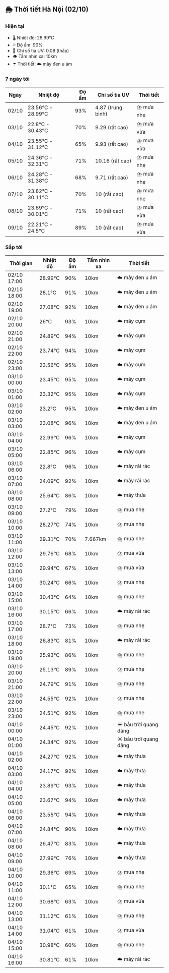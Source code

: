 ## 🌦️ Thời tiết Hà Nội (02/10)

### Hiện tại

- 🌡️ Nhiệt độ: 28.99℃
- 💦 Độ ẩm: 90%
- 🌟 Chỉ số tia UV: 0.08 (thấp)
- 👁️ Tầm nhìn xa: 10km
- ☂️ Thời tiết: ☁️ mây đen u ám

### 7 ngày tới

| Ngày | Nhiệt độ | Độ ẩm | Chỉ số tia UV | Thời tiết |
| --- | --- | --- | --- | --- |
| 02/10 | 23.56℃ - 28.99℃ | 93% | 4.87 (trung bình) | ⛈️ mưa nhẹ |
| 03/10 | 22.8℃ - 30.43℃ | 70% | 9.29 (rất cao) | ⛈️ mưa vừa |
| 04/10 | 23.55℃ - 31.12℃ | 65% | 9.93 (rất cao) | ⛈️ mưa vừa |
| 05/10 | 24.36℃ - 32.31℃ | 71% | 10.16 (rất cao) | ⛈️ mưa nhẹ |
| 06/10 | 24.28℃ - 31.38℃ | 68% | 9.71 (rất cao) | ⛈️ mưa nhẹ |
| 07/10 | 23.82℃ - 30.11℃ | 70% | 10 (rất cao) | ⛈️ mưa nhẹ |
| 08/10 | 23.69℃ - 30.01℃ | 71% | 10 (rất cao) | ⛈️ mưa vừa |
| 09/10 | 22.21℃ - 24.5℃ | 89% | 10 (rất cao) | ⛈️ mưa vừa |

### Sắp tới

| Thời gian | Nhiệt độ | Độ ẩm | Tầm nhìn xa | Thời tiết |
| --- | --- | --- | --- | --- |
| 02/10 17:00 | 28.99℃ | 90% | 10km | ☁️ mây đen u ám |
| 02/10 18:00 | 28.1℃ | 91% | 10km | ☁️ mây đen u ám |
| 02/10 19:00 | 27.08℃ | 92% | 10km | ☁️ mây đen u ám |
| 02/10 20:00 | 26℃ | 93% | 10km | ☁️ mây cụm |
| 02/10 21:00 | 24.89℃ | 94% | 10km | ☁️ mây cụm |
| 02/10 22:00 | 23.74℃ | 94% | 10km | ☁️ mây cụm |
| 02/10 23:00 | 23.56℃ | 95% | 10km | ☁️ mây cụm |
| 03/10 00:00 | 23.45℃ | 95% | 10km | ☁️ mây cụm |
| 03/10 01:00 | 23.32℃ | 95% | 10km | ☁️ mây cụm |
| 03/10 02:00 | 23.2℃ | 95% | 10km | ☁️ mây đen u ám |
| 03/10 03:00 | 23.08℃ | 96% | 10km | ☁️ mây đen u ám |
| 03/10 04:00 | 22.99℃ | 96% | 10km | ☁️ mây cụm |
| 03/10 05:00 | 22.85℃ | 96% | 10km | ☁️ mây cụm |
| 03/10 06:00 | 22.8℃ | 96% | 10km | ☁️ mây rải rác |
| 03/10 07:00 | 24.09℃ | 92% | 10km | ☁️ mây rải rác |
| 03/10 08:00 | 25.64℃ | 86% | 10km | ☁️ mây thưa |
| 03/10 09:00 | 27.2℃ | 79% | 10km | ⛈️ mưa nhẹ |
| 03/10 10:00 | 28.27℃ | 74% | 10km | ⛈️ mưa nhẹ |
| 03/10 11:00 | 29.31℃ | 70% | 7.667km | ⛈️ mưa nhẹ |
| 03/10 12:00 | 29.76℃ | 68% | 10km | ⛈️ mưa vừa |
| 03/10 13:00 | 29.94℃ | 67% | 10km | ⛈️ mưa vừa |
| 03/10 14:00 | 30.24℃ | 66% | 10km | ⛈️ mưa nhẹ |
| 03/10 15:00 | 30.43℃ | 64% | 10km | ⛈️ mưa nhẹ |
| 03/10 16:00 | 30.15℃ | 66% | 10km | ☁️ mây rải rác |
| 03/10 17:00 | 28.7℃ | 73% | 10km | ⛈️ mưa nhẹ |
| 03/10 18:00 | 26.83℃ | 81% | 10km | ☁️ mây rải rác |
| 03/10 19:00 | 25.93℃ | 86% | 10km | ⛈️ mưa nhẹ |
| 03/10 20:00 | 25.13℃ | 89% | 10km | ⛈️ mưa nhẹ |
| 03/10 21:00 | 24.79℃ | 91% | 10km | ⛈️ mưa nhẹ |
| 03/10 22:00 | 24.55℃ | 92% | 10km | ⛈️ mưa nhẹ |
| 03/10 23:00 | 24.51℃ | 92% | 10km | ⛈️ mưa nhẹ |
| 04/10 00:00 | 24.45℃ | 92% | 10km | ☀️ bầu trời quang đãng |
| 04/10 01:00 | 24.34℃ | 92% | 10km | ☀️ bầu trời quang đãng |
| 04/10 02:00 | 24.27℃ | 92% | 10km | ☁️ mây thưa |
| 04/10 03:00 | 24.17℃ | 92% | 10km | ☁️ mây thưa |
| 04/10 04:00 | 23.89℃ | 93% | 10km | ☁️ mây thưa |
| 04/10 05:00 | 23.67℃ | 94% | 10km | ☁️ mây thưa |
| 04/10 06:00 | 23.55℃ | 94% | 10km | ☁️ mây thưa |
| 04/10 07:00 | 24.84℃ | 90% | 10km | ☁️ mây thưa |
| 04/10 08:00 | 26.47℃ | 83% | 10km | ☁️ mây thưa |
| 04/10 09:00 | 27.99℃ | 76% | 10km | ☁️ mây thưa |
| 04/10 10:00 | 29.36℃ | 69% | 10km | ⛈️ mưa nhẹ |
| 04/10 11:00 | 30.1℃ | 65% | 10km | ⛈️ mưa nhẹ |
| 04/10 12:00 | 30.68℃ | 63% | 10km | ⛈️ mưa vừa |
| 04/10 13:00 | 31.12℃ | 61% | 10km | ⛈️ mưa nhẹ |
| 04/10 14:00 | 31.04℃ | 61% | 10km | ⛈️ mưa vừa |
| 04/10 15:00 | 30.98℃ | 60% | 10km | ⛈️ mưa nhẹ |
| 04/10 16:00 | 30.81℃ | 61% | 10km | ☁️ mây rải rác |
